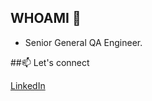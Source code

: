 ## WHOAMI 👋

* Senior General QA Engineer. 


##📫 Let's connect


[LinkedIn](https://www.linkedin.com/in/oleksandr-kalyna/)
